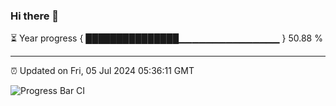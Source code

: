 ### Hi there 👋

⏳ Year progress { ███████████████▁▁▁▁▁▁▁▁▁▁▁▁▁▁▁ } 50.88 %

---

⏰ Updated on Fri, 05 Jul 2024 05:36:11 GMT

![Progress Bar CI](https://github.com/IshwaranRudhara/GIT-ACTION/workflows/Progress%20Bar%20CI/badge.svg)
